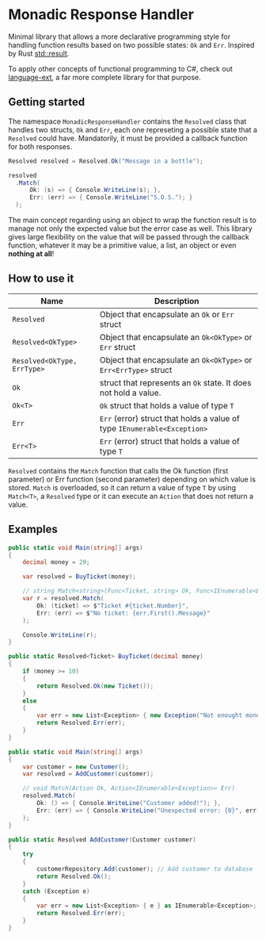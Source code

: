 # Monadic Response Handler

Minimal library that allows a more declarative programming style for handling function results based on two possible states: `Ok` and `Err`. Inspired by Rust [std::result](https://doc.rust-lang.org/std/result/).

To apply other concepts of functional programming to C#, check out [language-ext](https://github.com/louthy/language-ext), a far more complete library for that purpose.

## Getting started

The namespace `MonadicResponseHandler` contains the `Resolved` class that handles two structs, `Ok` and `Err`, each one represeting a possible state that a `Resolved` could have. Mandatorily, it must be provided a callback function for both responses.

```C#
Resolved resolved = Resolved.Ok("Message in a bottle");

resolved
  .Match(
      Ok: (s) => { Console.WriteLine(s); },
      Err: (err) => { Console.WriteLine("S.O.S."); }
  );
```

The main concept regarding using an object to wrap the function result is to manage not only the expected value but the error case as well. This library gives large flexibility on the value that will be passed through the callback function, whatever it may be a primitive value, a list, an object or even **nothing at all**!

## How to use it

| Name                        | Description                                                              |
|-----------------------------|--------------------------------------------------------------------------|
| `Resolved`                  | Object that encapsulate an `Ok` or `Err` struct                          |
| `Resolved<OkType>`          | Object that encapsulate an `Ok<OkType>` or `Err` struct                  |
| `Resolved<OkType, ErrType>` | Object that encapsulate an `Ok<OkType>` or `Err<ErrType>` struct         |
| `Ok`                        | struct that represents an `Ok` state. It does not hold a value.          |
| `Ok<T>`                     | `Ok` struct that holds a value of type `T`                               |
| `Err`                       | `Err` (error) struct that holds a value of type `IEnumerable<Exception>` |
| `Err<T>`                    | `Err` (error) struct that holds a value of type `T`                      |

`Resolved` contains the `Match` function that calls the Ok function (first parameter) or Err function (second parameter) depending on which value is stored. `Match` is overloaded, so it can return a value of type `T` by using `Match<T>`, a `Resolved` type or it can execute an `Action` that does not return a value.

## Examples

```C#
public static void Main(string[] args)
{
    decimal money = 20;

    var resolved = BuyTicket(money);

    // string Match<string>(Func<Ticket, string> Ok, Func<IEnumerable<Exception>, string> Err)
    var r = resolved.Match(
        Ok: (ticket) => $"Ticket #{ticket.Number}",
        Err: (err) => $"No ticket: {err.First().Message}"
    );

    Console.WriteLine(r);
}

public static Resolved<Ticket> BuyTicket(decimal money)
{
    if (money >= 10)
    {
        return Resolved.Ok(new Ticket());
    }
    else
    {
        var err = new List<Exception> { new Exception("Not enought money") } as IEnumerable<Exception>;
        return Resolved.Err(err);
    }
}
```

```C#
public static void Main(string[] args)
{
    var customer = new Customer();
    var resolved = AddCustomer(customer);

    // void Match(Action Ok, Action<IEnumerable<Exception>> Err)
    resolved.Match(
        Ok: () => { Console.WriteLine("Customer added!"); },
        Err: (err) => { Console.WriteLine("Unexpected error: {0}", err.First().Message); }
    );
}

public static Resolved AddCustomer(Customer customer)
{
    try
    {
        customerRepository.Add(customer); // Add customer to database
        return Resolved.Ok();
    }
    catch (Exception e)
    {
        var err = new List<Exception> { e } as IEnumerable<Exception>;
        return Resolved.Err(err);
    }
}
```